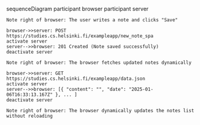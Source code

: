 sequenceDiagram
    participant browser
    participant server

    Note right of browser: The user writes a note and clicks "Save"

    browser->>server: POST https://studies.cs.helsinki.fi/exampleapp/new_note_spa
    activate server
    server-->>browser: 201 Created (Note saved successfully)
    deactivate server

    Note right of browser: The browser fetches updated notes dynamically

    browser->>server: GET https://studies.cs.helsinki.fi/exampleapp/data.json
    activate server
    server-->>browser: [{ "content": "", "date": "2025-01-06T16:33:13.167Z" }, ... ]
    deactivate server

    Note right of browser: The browser dynamically updates the notes list without reloading
